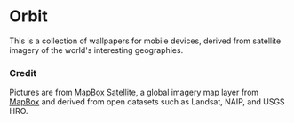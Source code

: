 # Orbit

This is a collection of wallpapers for mobile devices, derived from satellite imagery of the world's interesting geographies.

### Credit

Pictures are from [MapBox Satellite](http://mapbox.com/blog/mapbox-satellite/), a global imagery map layer from [MapBox](http://mapbox.com) and derived from open datasets such as Landsat, NAIP, and USGS HRO.

